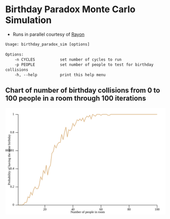 # Birthday Paradox Monte Carlo Simulation
- Runs in parallel courtesy of [Rayon](https://github.com/rayon-rs/rayon)

```
Usage: birthday_paradox_sim [options]

Options:
    -n CYCLES           set number of cycles to run
    -p PEOPLE           set number of people to test for birthday collisions
    -h, --help          print this help menu

```

## Chart of number of birthday collisions from 0 to 100 people in a room through 100 iterations 
![Monte Carlo Graph](./graph.svg)
